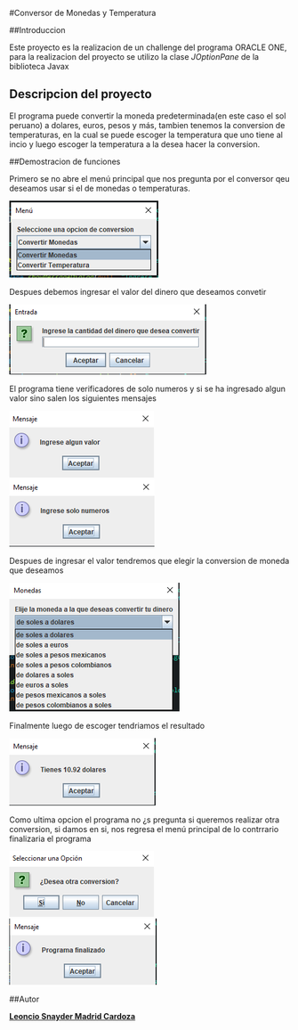 #Conversor de Monedas y Temperatura 

##Introduccion

Este proyecto es la realizacion de un challenge del programa ORACLE ONE, para la realizacion del proyecto se utilizo la clase *JOptionPane* de la biblioteca Javax

## Descripcion del proyecto 

El programa puede convertir la moneda predeterminada(en este caso el sol peruano) a dolares, euros, pesos y más, tambien tenemos la conversion de temperaturas, en la cual se puede escoger la temperatura que uno tiene al incio y luego escoger la temperatura a la desea hacer la conversion.

##Demostracion de funciones

Primero se no abre el menú principal que nos pregunta por el conversor qeu deseamos usar si el de monedas o temperaturas.

[![](https://github.com/Leo-MC/ConversorAlura/blob/main/Conversor/img/menu%20principal.png?raw=true)](https://github.com/Leo-MC/ConversorAlura/blob/main/Conversor/img/menu%20principal.png?raw=true)

Despues debemos ingresar el valor del dinero que deseamos convetir

[![](https://github.com/Leo-MC/ConversorAlura/blob/main/Conversor/img/Ingrese%20la%20cantidad%20de%20dinero.png?raw=true)](https://github.com/Leo-MC/ConversorAlura/blob/main/Conversor/img/Ingrese%20la%20cantidad%20de%20dinero.png?raw=true)

El programa tiene verificadores de solo numeros y si se ha ingresado algun valor sino salen los siguientes mensajes

[![](https://github.com/Leo-MC/ConversorAlura/blob/main/Conversor/img/ingrese%20algun%20valor.png?raw=true)](https://github.com/Leo-MC/ConversorAlura/blob/main/Conversor/img/ingrese%20algun%20valor.png?raw=true)[![](https://github.com/Leo-MC/ConversorAlura/blob/main/Conversor/img/ingrese%20solo%20numeros.png?raw=true)](https://github.com/Leo-MC/ConversorAlura/blob/main/Conversor/img/ingrese%20solo%20numeros.png?raw=true)

Despues de ingresar el valor tendremos que elegir la conversion de moneda que deseamos

[![](https://github.com/Leo-MC/ConversorAlura/blob/main/Conversor/img/eleccion%20de%20la%20conversion%20dinero.png?raw=true)](https://github.com/Leo-MC/ConversorAlura/blob/main/Conversor/img/eleccion%20de%20la%20conversion%20dinero.png?raw=true)

Finalmente luego de escoger tendriamos el resultado

[![](https://github.com/Leo-MC/ConversorAlura/blob/main/Conversor/img/resultado.png?raw=true)](https://github.com/Leo-MC/ConversorAlura/blob/main/Conversor/img/resultado.png?raw=true)

Como ultima opcion el programa no ¿s pregunta si queremos realizar otra conversion, si damos en si, nos regresa el menú principal de lo contrrario finalizaria el programa

[![](https://github.com/Leo-MC/ConversorAlura/blob/main/Conversor/img/desea%20otra%20conversion.png?raw=true)](https://github.com/Leo-MC/ConversorAlura/blob/main/Conversor/img/desea%20otra%20conversion.png?raw=true)[![](https://github.com/Leo-MC/ConversorAlura/blob/main/Conversor/img/programa%20finalizado%20.png?raw=true)](https://github.com/Leo-MC/ConversorAlura/blob/main/Conversor/img/programa%20finalizado%20.png?raw=true)

##Autor

**[Leoncio Snayder Madrid Cardoza](https://www.linkedin.com/in/leoncio-snayder-madrid-cardoza-a2000a19a/ "Leoncio Snayder Madrid Cardoza")**
